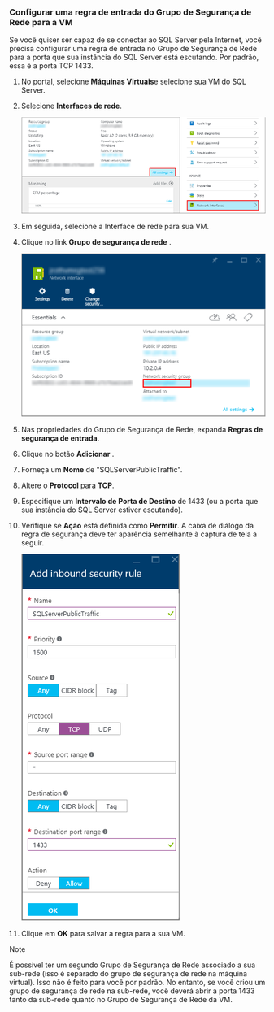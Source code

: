 ### <a name="configure-a-network-security-group-inbound-rule-for-the-vm"></a>Configurar uma regra de entrada do Grupo de Segurança de Rede para a VM
Se você quiser ser capaz de se conectar ao SQL Server pela Internet, você precisa configurar uma regra de entrada no Grupo de Segurança de Rede para a porta que sua instância do SQL Server está escutando. Por padrão, essa é a porta TCP 1433.

1. No portal, selecione **Máquinas Virtuais**e selecione sua VM do SQL Server.
2. Selecione **Interfaces de rede**.
   
    ![interface de rede](./media/virtual-machines-sql-server-connection-steps/rm-network-interface.png)
3. Em seguida, selecione a Interface de rede para sua VM.
4. Clique no link **Grupo de segurança de rede** .
   
    ![interface de rede](./media/virtual-machines-sql-server-connection-steps/rm-network-security-group.png)
5. Nas propriedades do Grupo de Segurança de Rede, expanda **Regras de segurança de entrada**.
6. Clique no botão **Adicionar** .
7. Forneça um **Nome** de "SQLServerPublicTraffic".
8. Altere o **Protocol** para **TCP**.
9. Especifique um **Intervalo de Porta de Destino** de 1433 (ou a porta que sua instância do SQL Server estiver escutando).
10. Verifique se **Ação** está definida como **Permitir**. A caixa de diálogo da regra de segurança deve ter aparência semelhante à captura de tela a seguir.
    
     ![grupo de segurança de rede](./media/virtual-machines-sql-server-connection-steps/rm-network-security-rule.png)
11. Clique em **OK** para salvar a regra para a sua VM.

> [!NOTE]
> É possível ter um segundo Grupo de Segurança de Rede associado a sua sub-rede (isso é separado do grupo de segurança de rede na máquina virtual). Isso não é feito para você por padrão. No entanto, se você criou um grupo de segurança de rede na sub-rede, você deverá abrir a porta 1433 tanto da sub-rede quanto no Grupo de Segurança de Rede da VM. 
> 
> 



<!--HONumber=Nov16_HO3-->


